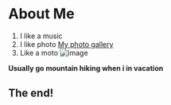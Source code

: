 # About Me
1. I like a music
2. I like photo [My photo gallery](https://c1.35photo.pro/evgrafovpavel/)
3. Like a moto ![image](https://www.suzuki.ca/wp-content/uploads/2019-VL1500B-black.jpg)

**Usually go mountain hiking when i in vacation** 

## The end!